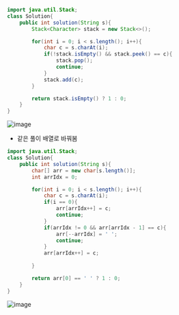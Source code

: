 ```java
import java.util.Stack;
class Solution{
    public int solution(String s){
        Stack<Character> stack = new Stack<>();

        for(int i = 0; i < s.length(); i++){
            char c = s.charAt(i);
            if(!stack.isEmpty() && stack.peek() == c){
                stack.pop();
                continue;
            }
            stack.add(c);
        }

        return stack.isEmpty() ? 1 : 0;
    }
}
```
![image](https://github.com/koreaIT-study/programmers/assets/92290312/b8dedf8a-7301-479c-82d1-8f5c91058cb1)


+ 같은 풀이 배열로 바꿔봄
```java
import java.util.Stack;
class Solution{
    public int solution(String s){
        char[] arr = new char[s.length()];
        int arrIdx = 0;

        for(int i = 0; i < s.length(); i++){
            char c = s.charAt(i);
            if(i == 0){
                arr[arrIdx++] = c;
                continue;
            }
            if(arrIdx != 0 && arr[arrIdx - 1] == c){
                arr[--arrIdx] = ' ';
                continue;
            }
            arr[arrIdx++] = c;
            
        }

        return arr[0] == ' ' ? 1 : 0;
    }
}
```
![image](https://github.com/koreaIT-study/programmers/assets/92290312/e5e498a3-286b-4da4-9388-077f4af3aa26)
